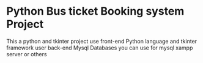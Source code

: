 # Python Bus ticket Booking system Project
This a python and tkinter project
use front-end Python language and tkinter framework
user back-end Mysql Databases
you can use for mysql xampp server or others


